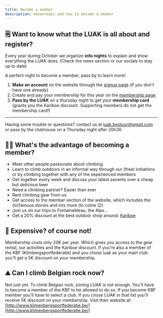 ```yaml
---
title: Become a member
description: advanteges and how to become a member
---
```


## 🗒️ Want to know what the LUAK is all about and register?

Every year during October we organize **info nights** to explain and show everything the LUAK does. (Check the news section or our socials to stay up to date)

A perfect night to become a member, pass by to learn more!

1. **Make an account** on the website through the [signup page](/signup) (if you don't have one already)
2. Create and pay your membership for this year on the [membership page](/profile/overview)
3. **Pass by the LUAK** on a thursday night to get your **membership card** (grants you the Kariboe discount. Supporting members do not get the membership card!)

---

Having some trouble or questions? contact us at <luak.bestuur@gmail.com> or pass by the clubhouse on a Thursday night after 20h30.

## 🧑‍🦰 What's the advantage of becoming a member?

- Meet other people passionate about climbing
- Learn to climb outdoors in an informal way through our (free) initiations or by climbing together with any of the experienced members
- Get together every week and discuss your latest ascents over a cheap but delicious beer
- Need a climbing partner? Easier than ever
- Rent climbing gear from us.
- Get access to the member section of the website, which includes the (in)famous stories and lots more (to come 😉)
- Join us on our trips to Fontainebleau, the Alps...
- Get a 20% discount at the best outdoor shop around: [Kariboe](http://www.kariboe.be/)

## 🤑 Expensive? of course not!

Membership costs only 20€ per year. Which gives you access to the gear rental, our activities and the Kariboe discount. If you're also a member of the KBF (Klimbergsportfederatie) and you chose luak as your main club. you'll get a 5€ discount on your membership.

## ⛰️ Can I climb Belgian rock now?

Not just yet. To climb Belgian rock, joining LUAK is not enough. You'll have to become a member of the KBF to be allowed to do so. If you become KBF member you'll have to select a club. If you chose LUAK in that list you'll receive 5€ discount on your membership. Visit their website at: [http://www.klimenbergsportfederatie.be/](http://www.klimenbergsportfederatie.be/)

<!-- ## More information...

More information can be found in [this presentation](https://docs.google.com/presentation/d/1MOb7rF6Kz8xd2dRu9nDj39vMU4NzeJc7/edit?usp=sharing&ouid=104743637768050835321&rtpof=true&sd=true), This is the information that is being shown on the info evenings

---

:responsive-iframe{url="https://docs.google.com/presentation/d/1MOb7rF6Kz8xd2dRu9nDj39vMU4NzeJc7/embed?start=false&loop=true&delayms=3000" } -->
